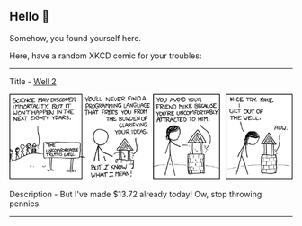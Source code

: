 ## Hello 👀

Somehow, you found yourself here.

Here, have a random XKCD comic for your troubles:

-----------------------------------

Title - [Well 2](https://xkcd.com/568)

![Well 2](./random_comic.png)

Description - But I've made $13.72 already today!  Ow, stop throwing pennies.

-----------------------------------